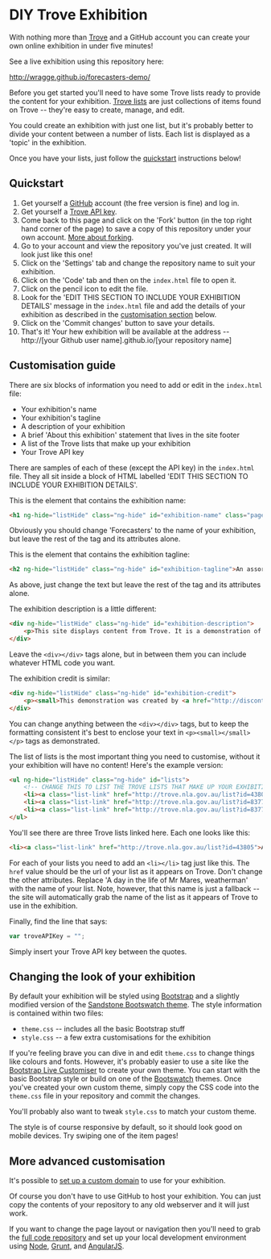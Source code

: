 # DIY Trove Exhibition

With nothing more than [Trove](http://trove.nla.gov.au) and a GitHub account you can create your own online exhibition in under five minutes!

See a live exhibition using this repository here:

http://wragge.github.io/forecasters-demo/

Before you get started you'll need to have some Trove lists ready to provide the content for your exhibition. [Trove lists](http://help.nla.gov.au/trove/using-trove/creating-contributing/lists) are just collections of items found on Trove -- they're easy to create, manage, and edit.

You could create an exhibition with just one list, but it's probably better to divide your content between a number of lists. Each list is displayed as a 'topic' in the exhibition.

Once you have your lists, just follow the [quickstart](#quickstart) instructions below!

## Quickstart

1. Get yourself a [GitHub](https://github.com) account (the free version is fine) and log in.
2. Get yourself a [Trove API key](http://help.nla.gov.au/trove/building-with-trove/api).
2. Come back to this page and click on the 'Fork' button (in the top right hand corner of the page) to save a copy of this repository under your own account. [More about forking](https://help.github.com/articles/fork-a-repo/).
3. Go to your account and view the repository you've just created. It will look just like this one!
4. Click on the 'Settings' tab and change the repository name to suit your exhibition.
5. Click on the 'Code' tab and then on the `index.html` file to open it.
6. Click on the pencil icon to edit the file.
7. Look for the 'EDIT THIS SECTION TO INCLUDE YOUR EXHIBITION DETAILS' message in the `index.html` file and add the details of your exhibition as described in the [customisation section](#customisation-guide) below.
8. Click on the 'Commit changes' button to save your details.
9. That's it! Your hew exhibition will be available at the address -- http://[your Github user name].github.io/[your repository name]

## Customisation guide

There are six blocks of information you need to add or edit in the `index.html` file:

* Your exhibition's name
* Your exhibition's tagline 
* A description of your exhibition
* A brief 'About this exhibition' statement that lives in the site footer
* A list of the Trove lists that make up your exhibition
* Your Trove API key

There are samples of each of these (except the API key) in the `index.html` file. They all sit inside a block of HTML labelled 'EDIT THIS SECTION TO INCLUDE YOUR EXHIBITION DETAILS'.

This is the element that contains the exhibition name:

```html
<h1 ng-hide="listHide" class="ng-hide" id="exhibition-name" class="page-header">Forecasters</h1>
```

Obviously you should change 'Forecasters' to the name of your exhibition, but leave the rest of the tag and its attributes alone.

This is the element that contains the exhibition tagline:

```html
<h2 ng-hide="listHide" class="ng-hide" id="exhibition-tagline">An assortment of weather prophets</h2>
```

As above, just change the text but leave the rest of the tag and its attributes alone.

The exhibition description is a little different:

```html
<div ng-hide="listHide" class="ng-hide" id="exhibition-description">
    <p>This site displays content from Trove. It is a demonstration of how resources collected using <a href="http://help.nla.gov.au/trove/using-trove/creating-contributing/lists">Trove lists</a> can be reused through the <a href="http://help.nla.gov.au/trove/building-with-trove">Trove API</a> to create new interfaces and applications.</p>
</div>

```

Leave the `<div></div>` tags alone, but in between them you can include whatever HTML code you want.

The exhibition credit is similar:

```html
<div ng-hide="listHide" class="ng-hide" id="exhibition-credit">
    <p><small>This demonstration was created by <a href="http://discontents.com.au/about-me">Tim Sherratt</a> (<a href="http://twitter.com/wragge">@wragge</a>) to show how easy it is to create your own exhibition.</small></p>
</div>
```

You can change anything between the `<div></div>` tags, but to keep the formatting consistent it's best to enclose your text in `<p><small></small></p>` tags as demonstrated.

The list of lists is the most important thing you need to customise, without it your exhibition will have no content! Here's the example version:

```html
<ul ng-hide="listHide" class="ng-hide" id="lists">
    <!-- CHANGE THIS TO LIST THE TROVE LISTS THAT MAKE UP YOUR EXHIBITION -->
    <li><a class="list-link" href="http://trove.nla.gov.au/list?id=43805">A day in the life of Mr Mares, weatherman</a></li>
    <li><a class="list-link" href="http://trove.nla.gov.au/list?id=83777">Clement Wragge</a></li>
    <li><a class="list-link" href="http://trove.nla.gov.au/list?id=83774">Inigo Jones</a></li>
</ul>

```

You'll see there are three Trove lists linked here. Each one looks like this:

```html
<li><a class="list-link" href="http://trove.nla.gov.au/list?id=43805">A day in the life of Mr Mares, weatherman</a></li>

```

For each of your lists you need to add an `<li></li>` tag just like this. The `href` value should be the url of your list as it appears on Trove. Don't change the other attributes. Replace 'A day in the life of Mr Mares, weatherman' with the name of your list. Note, however, that this name is just a fallback -- the site will automatically grab the name of the list as it appears of Trove to use in the exhibition.

Finally, find the line that says:

```javascript
var troveAPIKey = "";
```

Simply insert your Trove API key between the quotes.

## Changing the look of your exhibition

By default your exhibition will be styled using [Bootstrap](http://getbootstrap.com) and a slightly modified version of the [Sandstone Bootswatch theme](https://bootswatch.com/sandstone/). The style information is contained within two files: 

* `theme.css` -- includes all the basic Bootstrap stuff
* `style.css` -- a few extra customisations for the exhibition

If you're feeling brave you can dive in and edit `theme.css` to change things like colours and fonts. However, it's probably easier to use a site like the [Bootstrap Live Customiser](http://bootstrap-live-customizer.com) to create your own theme. You can start with the basic Bootstrap style or build on one of the [Bootswatch](https://bootswatch.com/) themes. Once you've created your own custom theme, simply copy the CSS code into the `theme.css` file in your repository and commit the changes.

You'll probably also want to tweak `style.css` to match your custom theme.

The style is of course responsive by default, so it should look good on mobile devices. Try swiping one of the item pages!

## More advanced customisation

It's possible to [set up a custom domain](https://help.github.com/articles/setting-up-a-custom-domain-with-github-pages/) to use for your exhibition.

Of course you don't have to use GitHub to host your exhibition. You can just copy the contents of your repository to any old webserver and it will just work.

If you want to change the page layout or navigation then you'll need to grab the [full code repository](https://github.com/wragge/trove-lists-exhibition) and set up your local development environment using [Node](https://github.com/wragge/trove-lists-exhibition), [Grunt](http://gruntjs.com), and [AngularJS](https://angularjs.org). 


